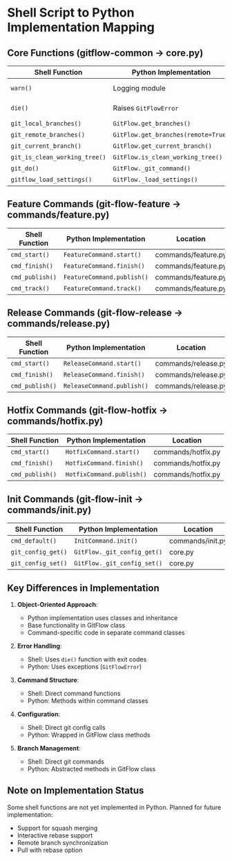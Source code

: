 # Shell Script to Python Implementation Mapping

## Core Functions (gitflow-common -> core.py)

| Shell Function | Python Implementation | Location |
|---------------|----------------------|-----------|
| `warn()` | Logging module | Throughout classes |
| `die()` | Raises `GitFlowError` | Throughout classes |
| `git_local_branches()` | `GitFlow.get_branches()` | core.py |
| `git_remote_branches()` | `GitFlow.get_branches(remote=True)` | core.py |
| `git_current_branch()` | `GitFlow.get_current_branch()` | core.py |
| `git_is_clean_working_tree()` | `GitFlow.is_clean_working_tree()` | core.py |
| `git_do()` | `GitFlow._git_command()` | core.py |
| `gitflow_load_settings()` | `GitFlow._load_settings()` | core.py |

## Feature Commands (git-flow-feature -> commands/feature.py)

| Shell Function | Python Implementation | Location |
|---------------|----------------------|-----------|
| `cmd_start()` | `FeatureCommand.start()` | commands/feature.py |
| `cmd_finish()` | `FeatureCommand.finish()` | commands/feature.py |
| `cmd_publish()` | `FeatureCommand.publish()` | commands/feature.py |
| `cmd_track()` | `FeatureCommand.track()` | commands/feature.py |

## Release Commands (git-flow-release -> commands/release.py)

| Shell Function | Python Implementation | Location |
|---------------|----------------------|-----------|
| `cmd_start()` | `ReleaseCommand.start()` | commands/release.py |
| `cmd_finish()` | `ReleaseCommand.finish()` | commands/release.py |
| `cmd_publish()` | `ReleaseCommand.publish()` | commands/release.py |

## Hotfix Commands (git-flow-hotfix -> commands/hotfix.py)

| Shell Function | Python Implementation | Location |
|---------------|----------------------|-----------|
| `cmd_start()` | `HotfixCommand.start()` | commands/hotfix.py |
| `cmd_finish()` | `HotfixCommand.finish()` | commands/hotfix.py |
| `cmd_publish()` | `HotfixCommand.publish()` | commands/hotfix.py |

## Init Commands (git-flow-init -> commands/init.py)

| Shell Function | Python Implementation | Location |
|---------------|----------------------|-----------|
| `cmd_default()` | `InitCommand.init()` | commands/init.py |
| `git_config_get()` | `GitFlow._git_config_get()` | core.py |
| `git_config_set()` | `GitFlow._git_config_set()` | core.py |

## Key Differences in Implementation

1. **Object-Oriented Approach**: 
   - Python implementation uses classes and inheritance
   - Base functionality in GitFlow class
   - Command-specific code in separate command classes

2. **Error Handling**:
   - Shell: Uses `die()` function with exit codes
   - Python: Uses exceptions (`GitFlowError`)

3. **Command Structure**:
   - Shell: Direct command functions
   - Python: Methods within command classes

4. **Configuration**:
   - Shell: Direct git config calls
   - Python: Wrapped in GitFlow class methods

5. **Branch Management**:
   - Shell: Direct git commands
   - Python: Abstracted methods in GitFlow class

## Note on Implementation Status

Some shell functions are not yet implemented in Python. Planned for future implementation:

- Support for squash merging
- Interactive rebase support
- Remote branch synchronization
- Pull with rebase option
